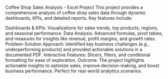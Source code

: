 Coffee Shop Sales Analysis - Excel Project
This project provides a comprehensive analysis of coffee shop sales data through dynamic dashboards, KPIs, and detailed reports. Key features include:

Dashboards & KPIs: Visualizations for sales trends, top products, regions, and seasonal performance.
Data Analysis: Advanced formulas, pivot tables, and measures for insights like revenue, profit margins, and growth rates.
Problem-Solution Approach: Identified key business challenges (e.g., underperforming products) and provided actionable solutions in a documented PDF.
Interactive Features: Slicers, filters, and conditional formatting for ease of exploration.
Outcome: The project highlights actionable insights to optimize sales, improve decision-making, and boost business performance. Perfect for real-world analytics scenarios.
